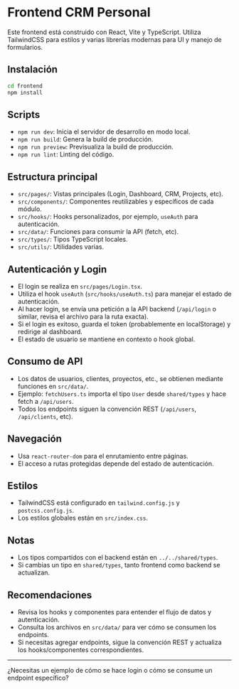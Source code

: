 # Frontend CRM Personal

Este frontend está construido con React, Vite y TypeScript. Utiliza TailwindCSS para estilos y varias librerías modernas para UI y manejo de formularios.

## Instalación

```bash
cd frontend
npm install
```

## Scripts
- `npm run dev`: Inicia el servidor de desarrollo en modo local.
- `npm run build`: Genera la build de producción.
- `npm run preview`: Previsualiza la build de producción.
- `npm run lint`: Linting del código.

## Estructura principal
- `src/pages/`: Vistas principales (Login, Dashboard, CRM, Projects, etc).
- `src/components/`: Componentes reutilizables y específicos de cada módulo.
- `src/hooks/`: Hooks personalizados, por ejemplo, `useAuth` para autenticación.
- `src/data/`: Funciones para consumir la API (fetch, etc).
- `src/types/`: Tipos TypeScript locales.
- `src/utils/`: Utilidades varias.

## Autenticación y Login
- El login se realiza en `src/pages/Login.tsx`.
- Utiliza el hook `useAuth` (`src/hooks/useAuth.ts`) para manejar el estado de autenticación.
- Al hacer login, se envía una petición a la API backend (`/api/login` o similar, revisa el archivo para la ruta exacta).
- Si el login es exitoso, guarda el token (probablemente en localStorage) y redirige al dashboard.
- El estado de usuario se mantiene en contexto o hook global.

## Consumo de API
- Los datos de usuarios, clientes, proyectos, etc., se obtienen mediante funciones en `src/data/`.
- Ejemplo: `fetchUsers.ts` importa el tipo `User` desde `shared/types` y hace fetch a `/api/users`.
- Todos los endpoints siguen la convención REST (`/api/users`, `/api/clients`, etc).

## Navegación
- Usa `react-router-dom` para el enrutamiento entre páginas.
- El acceso a rutas protegidas depende del estado de autenticación.

## Estilos
- TailwindCSS está configurado en `tailwind.config.js` y `postcss.config.js`.
- Los estilos globales están en `src/index.css`.

## Notas
- Los tipos compartidos con el backend están en `../../shared/types`.
- Si cambias un tipo en `shared/types`, tanto frontend como backend se actualizan.

## Recomendaciones
- Revisa los hooks y componentes para entender el flujo de datos y autenticación.
- Consulta los archivos en `src/data/` para ver cómo se consumen los endpoints.
- Si necesitas agregar endpoints, sigue la convención REST y actualiza los hooks/componentes correspondientes.

---

¿Necesitas un ejemplo de cómo se hace login o cómo se consume un endpoint específico?
